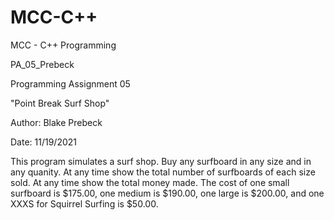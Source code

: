 # MCC-C++
MCC - C++ Programming

PA_05_Prebeck

Programming Assignment 05

"Point Break Surf Shop"

Author:  Blake Prebeck

Date: 11/19/2021

This program simulates a surf shop.
Buy any surfboard in any size and in any quanity.
At any time show the total number of surfboards of each size sold.
At any time show the total money made.
The cost of one small surfboard is $175.00, one medium is $190.00, one large is $200.00, and one XXXS for Squirrel Surfing is $50.00. 

